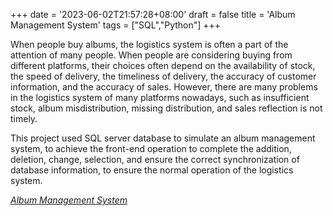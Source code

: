 +++
date = '2023-06-02T21:57:28+08:00'
draft = false
title = 'Album Management System'
tags = ["SQL","Python"]
+++

When people buy albums, the logistics system is often a part of the attention of many people. When people are considering buying from different platforms, their choices often depend on the availability of stock, the speed of delivery, the timeliness of delivery, the accuracy of customer information, and the accuracy of sales. However, there are many problems in the logistics system of many platforms nowadays, such as insufficient stock, album misdistribution, missing distribution, and sales reflection is not timely.

This project used SQL server database to simulate an album management system, to achieve the front-end operation to complete the addition, deletion, change, selection, and ensure the correct synchronization of database information, to ensure the normal operation of the logistics system.

*[Album Management System](https://drive.google.com/drive/folders/1aqSYL_1exLsOhYcFBl-_J0eNgxxctUpF?usp=sharing)*